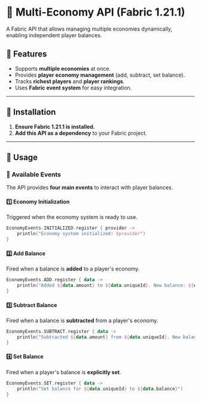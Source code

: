 # 🏦 Multi-Economy API (Fabric 1.21.1)

A Fabric API that allows managing multiple economies dynamically, enabling independent player balances.

## 📌 Features
- Supports **multiple economies** at once.
- Provides **player economy management** (add, subtract, set balance).
- Tracks **richest players** and **player rankings**.
- Uses **Fabric event system** for easy integration.

---

## 🚀 Installation

1. **Ensure Fabric 1.21.1 is installed.**
2. **Add this API as a dependency** to your Fabric project.

---

## 📜 Usage

### 📢 Available Events

The API provides **four main events** to interact with player balances.

#### 1️⃣ Economy Initialization
Triggered when the economy system is ready to use.

```kotlin
EconomyEvents.INITIALIZED.register { provider ->
    println("Economy system initialized: $provider")
}
```

#### 2️⃣ Add Balance
Fired when a balance is **added** to a player's economy.

```kotlin
EconomyEvents.ADD.register { data ->
    println("Added ${data.amount} to ${data.uniqueId}. New balance: ${data.balance}")
}
```

#### 3️⃣ Subtract Balance
Fired when a balance is **subtracted** from a player's economy.

```kotlin
EconomyEvents.SUBTRACT.register { data ->
    println("Subtracted ${data.amount} from ${data.uniqueId}. New balance: ${data.balance}")
}
```

#### 4️⃣ Set Balance
Fired when a player's balance is **explicitly set**.

```kotlin
EconomyEvents.SET.register { data ->
    println("Set balance for ${data.uniqueId} to ${data.balance}")
}
```